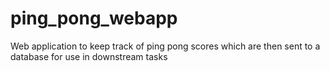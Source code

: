# ping_pong_webapp
Web application to keep track of ping pong scores which are then sent to a database for use in downstream tasks
